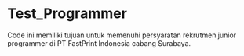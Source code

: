 # Test_Programmer
Code ini memiliki tujuan untuk memenuhi persyaratan rekrutmen junior programmer di PT FastPrint Indonesia cabang Surabaya.
